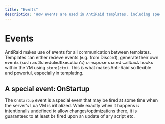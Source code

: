 ```yaml
---
title: "Events"
description: "How events are used in AntiRaid templates, including special events like OnStartup."
---
```


# Events

AntiRaid makes use of events for all communication between templates. Templates can either recieve events (e.g. from Discord), generate their own events (such as ScheduledExecution's) or expose shared callback hooks within the VM using `store(ctx)`. This is what makes Anti-Raid so flexible and powerful, especially in templating.

## A special event: OnStartup

The `OnStartup` event is a special event that may be fired at some time when the server's Lua VM is initialized. While exactly when it happens is intentionally undefined to allow changes/optimizations there, it is guaranteed to at least be fired upon an update of any script etc.
